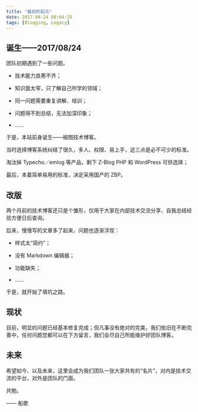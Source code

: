 ```yaml
---
title: "最初的起点"
date: 2017-08-24 00:04:25
tags: [Blogging, Legacy]
---
```


## 诞生——2017/08/24

团队初期遇到了一些问题。

* 技术能力良莠不齐；

* 知识面太窄，只了解自己所学的领域；

* 同一问题需要重复讲解、培训；

* 问题得不到总结，无法加深印象；

* ……

于是，本站前身诞生——椒图技术博客。

当时选择博客系统纠结了很久，多人、权限、易上手，这三点是必不可少的标准。

淘汰掉 Typecho／emlog 等产品，剩下 Z-Blog PHP 和 WordPress 可供选择；

最后，本着简单易用的标准，决定采用国产的 ZBP。

## 改版

两个月前的技术博客还只是个雏形，仅用于大家在内部技术交流分享、自我总结经验方便日后查询。

后来，慢慢写的文章多了起来，问题也逐渐浮现：

*   样式太“简约”；

*   没有 Markdown 编辑器；

*   功能缺失；

*   ……

于是，就开始了填坑之路。

## 现状

目前，明显的问题已经基本修复完成；但凡事没有绝对的完美，我们依旧在不断完善中，任何问题您都可以在下方留言，我们会尽自己所能维护好团队博客。

## 未来

希望如今、以及未来，这里会成为我们团队一张大家共有的“名片”，对内是技术交流的平台，对外是团队的门面。

共勉。

—— 船歌
